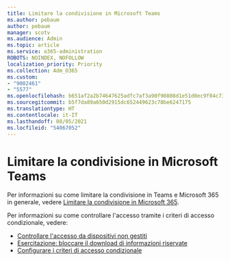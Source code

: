 ```yaml
---
title: Limitare la condivisione in Microsoft Teams
ms.author: pebaum
author: pebaum
manager: scotv
ms.audience: Admin
ms.topic: article
ms.service: o365-administration
ROBOTS: NOINDEX, NOFOLLOW
localization_priority: Priority
ms.collection: Adm_O365
ms.custom:
- "9002461"
- "5577"
ms.openlocfilehash: b651af2a2b74647625adfc7af3a90f90808d1e51d0ec9f04c73313fd7232c4ac
ms.sourcegitcommit: b5f7da89a650d2915dc652449623c78be6247175
ms.translationtype: HT
ms.contentlocale: it-IT
ms.lasthandoff: 08/05/2021
ms.locfileid: "54067052"
---
```

# <a name="limit-sharing-in-microsoft-teams"></a>Limitare la condivisione in Microsoft Teams

Per informazioni su come limitare la condivisione in Teams e Microsoft 365 in generale, vedere [Limitare la condivisione in Microsoft 365](https://docs.microsoft.com/microsoft-365/solutions/microsoft-365-limit-sharing?view=o365-worldwide).

Per informazioni su come controllare l'accesso tramite i criteri di accesso condizionale, vedere:

- [Controllare l'accesso da dispositivi non gestiti](https://docs.microsoft.com/sharepoint/control-access-from-unmanaged-devices)
- [Esercitazione: bloccare il download di informazioni riservate](https://docs.microsoft.com/cloud-app-security/use-case-proxy-block-session-aad)
- [Configurare i criteri di accesso condizionale](https://docs.microsoft.com/microsoft-365/business/set-up-conditional-access-policies?view=o365-worldwide)

